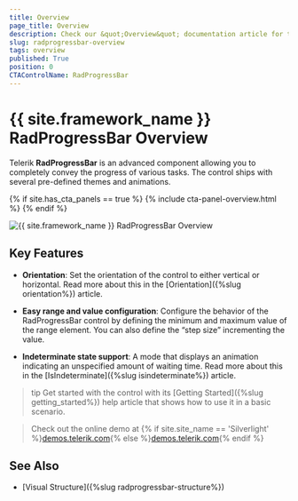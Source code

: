 ```yaml
---
title: Overview
page_title: Overview
description: Check our &quot;Overview&quot; documentation article for the RadProgressBar {{ site.framework_name }} control.
slug: radprogressbar-overview
tags: overview
published: True
position: 0
CTAControlName: RadProgressBar
---
```


# {{ site.framework_name }} RadProgressBar Overview

Telerik __RadProgressBar__ is an advanced component allowing you to completely convey the progress of various tasks. The control ships with several pre-defined themes and animations.

{% if site.has_cta_panels == true %}
{% include cta-panel-overview.html %}
{% endif %}

![{{ site.framework_name }} RadProgressBar Overview](images/radprogressbar-overview-0.png)

## Key Features

* __Orientation__: Set the orientation of the control to either vertical or horizontal. Read more about this in the [Orientation]({%slug orientation%}) article.

* __Easy range and value configuration__: Configure the behavior of the RadProgressBar control by defining the minimum and maximum value of the range element. You can also define the “step size” incrementing the value.

* __Indeterminate state support__: A mode that displays an animation indicating an unspecified amount of waiting time. Read more about this in the [IsIndeterminate]({%slug isindeterminate%}) article.

>tip Get started with the control with its [Getting Started]({%slug getting_started%}) help article that shows how to use it in a basic scenario.

> Check out the online demo at {% if site.site_name == 'Silverlight' %}[demos.telerik.com](https://demos.telerik.com/silverlight/#ProgressBar/FirstLook){% else %}[demos.telerik.com](https://demos.telerik.com/wpf/){% endif %}

## See Also 
 * [Visual Structure]({%slug radprogressbar-structure%})